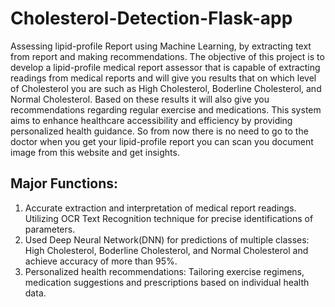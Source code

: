 # Cholesterol-Detection-Flask-app
Assessing lipid-profile Report using Machine Learning, by extracting text from report and making recommendations.
The objective of this project is to develop a lipid-profile medical report assessor that is capable of extracting readings from medical reports and will give you results that on which level of Cholesterol you are such as High Cholesterol, Boderline Cholesterol, and Normal Cholesterol. Based on these results it will also give you recommendations regarding regular exercise and medications. This system aims to enhance healthcare accessibility and efficiency by providing personalized health guidance. So from now there is no need to go to the doctor when you get your lipid-profile report you can scan you document image from this website and get insights.

## Major Functions:
1. Accurate extraction and interpretation of medical report readings. Utilizing OCR Text Recognition technique for precise identifications of parameters.
2. Used Deep Neural Network(DNN) for predictions of multiple classes: High Cholesterol, Boderline Cholesterol, and Normal Cholesterol and achieve accuracy of more than 95%.
3. Personalized health recommendations: Tailoring exercise regimens, medication suggestions and prescriptions based on individual health data. 
